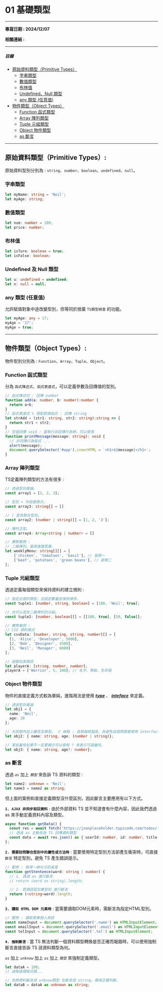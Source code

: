 # 01 基礎類型
---

**專寫日期 : 2024/12/07**

**相關連結 : []()**

---

##### 目錄
- [原始資料類型（Primitive Types）](#原始資料類型primitive-types)
  - [字串類型](#字串類型)
  - [數值類型](#數值類型)
  - [布林值](#布林值)
  - [Undefined、Null 類型](#undefined-及-null-類型)
  - [any 類型 (任意值)](#any-類型-任意值)
- [物件類型（Object Types）](#物件類型object-types)
  - [Function 函式類型](#function-函式類型)
  - [Array 陣列類型](#array-陣列類型)
  - [Tuple 元組類型](#tuple-元組類型)
  - [Object 物件類型](#object-物件類型)
  - [as 斷言](#as-斷言)

---


## 原始資料類型（Primitive Types）:

原始資料型別分別為 : `string`、`number`、`boolean`、`undefined`、`null`。

### 字串類型

```ts
let myName: string = 'Neil';
let myAge: string;
```

### 數值類型

```ts
let num: number = 100;
let price: number;
```

### 布林值

```ts
let isTure: boolean = true;
let isFalse: boolean;
```

### Undefined 及 Null 類型

```ts
let u: undefined = undefined;
let n: null = null;
```

### any 類型 (任意值)

允許賦值對象中途改變型別，但等同於捨棄 `TS類型檢查` 的功能。

```ts
let myAge: any = 17;
myAge = '17';
myAge = true;
```

---

## 物件類型（Object Types）:

物件型別分別為 : `Function`、`Array`、`Tuple`、`Object`。


### Function 函式類型

分為 `函式陳述式`、`函式表達式`，可以定義參數及回傳值的型別。

```ts
// 函式陳述式 : 回傳 number
function add(a: number, b: number):number {
  return a+b;
}
// 函式表達式 % 搭配箭頭函式 : 回傳 string
let strAdd = (str1: string, str2: string):string => {
  return str1 + str2;
}
// 空值回傳 void : 當執行非回傳行為時，可以使用
function printMessage(message: string): void {
  // 非回傳行為程式 ...
  alert(message);
  document.querySelector('#app').innerHTML = `<h1>${message}</h1>`;
}
```

### Array 陣列類型

TS定義陣列類型的方法有很多 :

```ts
// 透過型別推論。
const array1 = [1, 2, 3];

// 型別 + 中括號表示。
const array3: string[] = []

// | 宣告聯合型別。
const array2: (number | string)[] = [1, 2, '3'];

// 陣列泛型。
const array4: Array<string | number> = []

// 實際案例 :
// 二維陣列，當週食譜菜單。
let weeklyMenu: string[][] = [
    ['chicken', 'tomatoes', 'basil'], // 星期一
    ['beef', 'potatoes', 'green beans'], // 星期二
];
```

### Tuple 元組類型

透過定義每個類型來保持資料的建立規則 :

```ts
// 指定出現的類型，且固定數量並保持順序。
const tuple1: [number, string, boolean] = [100, 'Neil', true];

// 也可以宣告二維陣列的元組。
const tuple2: [number, boolean][] = [[100, true], [59, false]];

// 實際案例 :
// CSV 資料格式
let csvData: [number, string, string, number][] = [
  [1, 'Alice', 'Developer', 5000],
  [2, 'Bob', 'Designer', 4500],
  [3, 'Neil', 'Manager', 6000]
];

// 遊戲玩家資訊
let playerA: [string, number, number];
playerA = ['Warrior', 5, 100]; // 名字、等級、生命值
```

### Object 物件類型

物件的直接定義方式較為單純，進階用法是使用 **_[type](#type-型別別名)_**  、 **_[inteface](#interface-介面)_** 來定義。

```ts
// 透過型別推論
let obj1 = {
  name: 'Neil', 
  age: 20
};

// 大括號內加上屬性及類型。 ※ 缺點 : 容易越寫越長。為避免這個問題會使用 interface 來定義。
let obj2: { name: string, age: (number | string)};

// 某些屬性如果不一定要顯示可以使用 ? 來表示可選屬性。
let obj3: { name: string, age?: number};
```

### as 斷言

透過 *`as`* 加上 *`類型`* 來告訴 TS 資料的類型 :

```ts
let name2: unknown = 'Neil';
let name3 = name2 as string;
```

但上面的案例和直接定義類型沒什麼區別，因此斷言主要應用有以下方式。

**`1. AJAX 非同步取回資料`** : 由於外部資料 TS 並不知道會有什麼內容，因此我們透過 as 來手動定義資料內容及類型。

```ts
async function getData() {
  const res = await fetch('https://jsonplaceholder.typicode.com/todos/1');
  // 透過 as 主動告訴 TS 回傳資料類型
  const data = await res.json() as { userId: number, id: number, title: string, completed: boolean};
};
```

**`2. 需要訪問聯合型別中的屬性或方法時`** : 當要使用特定型別方法卻產生衝突時，可直接 `斷言` 特定型別，避免 TS 產生錯誤提示。

```ts
// 範例 : 取得一串句子的長度
function getStentence(word: string | number) {
  // 1. 透過 as 進行斷言
  // return (word as string).length;

  // 2. 箭頭括弧包裹型別 進行斷言
  return (<string>word).length;
}
```

**`3. 讀取 HTML DOM 元素時`** : 當需要讀取DOM元素時，需斷言為指定HTML型別。

```ts
// 範例 : 讀取表單個人資訊
const nameInput = document.querySelector('.name') as HTMLInputElement;
const emailInput = document.querySelector('.email') as HTMLInputElement;
const telInput = document.querySelector('.tel') as HTMLInputElement;
```

**`4. 強制斷言`** : 當 TS 無法判斷一個資料類型轉換是否正確而報錯時，可以使用強制斷言直接告訴 TS 該資料類型為何。

*`as`* 加上 *`unknow`* 加上 *`as`* 加上 *`類型`* 來強制定義類型。

```ts
let dataA = 100;
// 過程處理程式碼...

// 先將資料斷言成 unknow類型 在斷言成 string，確保正確判斷。
let dataB = dataA as unknown as string;
```